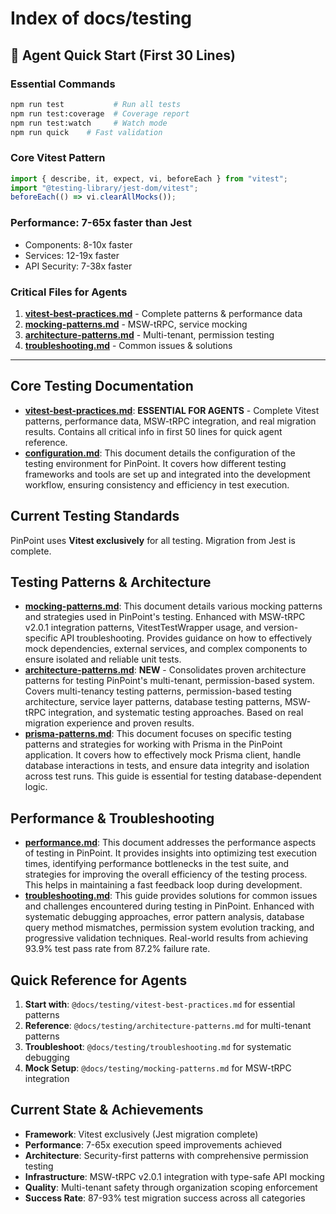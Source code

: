 # Index of docs/testing

## 🚀 Agent Quick Start (First 30 Lines)

### Essential Commands

```bash
npm run test           # Run all tests
npm run test:coverage  # Coverage report
npm run test:watch     # Watch mode
npm run quick    # Fast validation
```

### Core Vitest Pattern

```typescript
import { describe, it, expect, vi, beforeEach } from "vitest";
import "@testing-library/jest-dom/vitest";
beforeEach(() => vi.clearAllMocks());
```

### Performance: 7-65x faster than Jest

- Components: 8-10x faster
- Services: 12-19x faster
- API Security: 7-38x faster

### Critical Files for Agents

1. **[vitest-best-practices.md](./vitest-best-practices.md)** - Complete patterns & performance data
2. **[mocking-patterns.md](./mocking-patterns.md)** - MSW-tRPC, service mocking
3. **[architecture-patterns.md](./architecture-patterns.md)** - Multi-tenant, permission testing
4. **[troubleshooting.md](./troubleshooting.md)** - Common issues & solutions

---

## Core Testing Documentation

- **[vitest-best-practices.md](./vitest-best-practices.md)**: **ESSENTIAL FOR AGENTS** - Complete Vitest patterns, performance data, MSW-tRPC integration, and real migration results. Contains all critical info in first 50 lines for quick agent reference.
- **[configuration.md](./configuration.md)**: This document details the configuration of the testing environment for PinPoint. It covers how different testing frameworks and tools are set up and integrated into the development workflow, ensuring consistency and efficiency in test execution.

## Current Testing Standards

PinPoint uses **Vitest exclusively** for all testing. Migration from Jest is complete.

## Testing Patterns & Architecture

- **[mocking-patterns.md](./mocking-patterns.md)**: This document details various mocking patterns and strategies used in PinPoint's testing. Enhanced with MSW-tRPC v2.0.1 integration patterns, VitestTestWrapper usage, and version-specific API troubleshooting. Provides guidance on how to effectively mock dependencies, external services, and complex components to ensure isolated and reliable unit tests.
- **[architecture-patterns.md](./architecture-patterns.md)**: **NEW** - Consolidates proven architecture patterns for testing PinPoint's multi-tenant, permission-based system. Covers multi-tenancy testing patterns, permission-based testing architecture, service layer patterns, database testing patterns, MSW-tRPC integration, and systematic testing approaches. Based on real migration experience and proven results.
- **[prisma-patterns.md](./prisma-patterns.md)**: This document focuses on specific testing patterns and strategies for working with Prisma in the PinPoint application. It covers how to effectively mock Prisma client, handle database interactions in tests, and ensure data integrity and isolation across test runs. This guide is essential for testing database-dependent logic.

## Performance & Troubleshooting

- **[performance.md](./performance.md)**: This document addresses the performance aspects of testing in PinPoint. It provides insights into optimizing test execution times, identifying performance bottlenecks in the test suite, and strategies for improving the overall efficiency of the testing process. This helps in maintaining a fast feedback loop during development.
- **[troubleshooting.md](./troubleshooting.md)**: This guide provides solutions for common issues and challenges encountered during testing in PinPoint. Enhanced with systematic debugging approaches, error pattern analysis, database query method mismatches, permission system evolution tracking, and progressive validation techniques. Real-world results from achieving 93.9% test pass rate from 87.2% failure rate.

## Quick Reference for Agents

1. **Start with**: `@docs/testing/vitest-best-practices.md` for essential patterns
2. **Reference**: `@docs/testing/architecture-patterns.md` for multi-tenant patterns
3. **Troubleshoot**: `@docs/testing/troubleshooting.md` for systematic debugging
4. **Mock Setup**: `@docs/testing/mocking-patterns.md` for MSW-tRPC integration

## Current State & Achievements

- **Framework**: Vitest exclusively (Jest migration complete)
- **Performance**: 7-65x execution speed improvements achieved
- **Architecture**: Security-first patterns with comprehensive permission testing
- **Infrastructure**: MSW-tRPC v2.0.1 integration with type-safe API mocking
- **Quality**: Multi-tenant safety through organization scoping enforcement
- **Success Rate**: 87-93% test migration success across all categories
